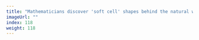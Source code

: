 ```yaml
---
title: "Mathematicians discover 'soft cell' shapes behind the natural world"
imageUrl: ""
index: 118
weight: 118
---
```

